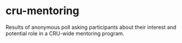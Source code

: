 # cru-mentoring
Results of anonymous poll asking participants about their interest and potential role in a CRU-wide mentoring program.
